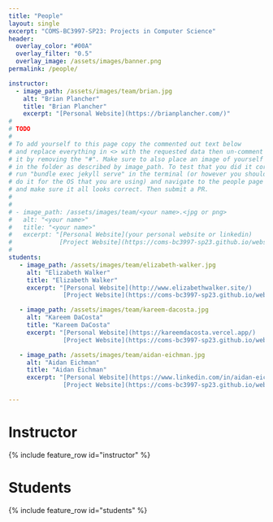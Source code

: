 ```yaml
---
title: "People"
layout: single
excerpt: "COMS-BC3997-SP23: Projects in Computer Science"
header:
  overlay_color: "#00A"
  overlay_filter: "0.5"
  overlay_image: /assets/images/banner.png
permalink: /people/

instructor:
  - image_path: /assets/images/team/brian.jpg
    alt: "Brian Plancher"
    title: "Brian Plancher"
    excerpt: "[Personal Website](https://brianplancher.com/)"
#
# TODO
#
# To add yourself to this page copy the commented out text below
# and replace everything in <> with the requested data then un-comment
# it by removing the "#". Make sure to also place an image of yourself
# in the folder as described by image_path. To test that you did it correct
# run "bundle exec jekyll serve" in the terminal (or however you should
# do it for the OS that you are using) and navigate to the people page
# and make sure it all looks correct. Then submit a PR.
#
#
# - image_path: /assets/images/team/<your name>.<jpg or png>
#   alt: "<your name>"
#   title: "<your name>"
#   excerpt: "[Personal Website](your personal website or linkedin)
#             [Project Website](https://coms-bc3997-sp23.github.io/website-<Your GitHubID>)"
#
students:
   - image_path: /assets/images/team/elizabeth-walker.jpg
     alt: "Elizabeth Walker"
     title: "Elizabeth Walker"
     excerpt: "[Personal Website](http://www.elizabethwalker.site/)
               [Project Website](https://coms-bc3997-sp23.github.io/website-19ewalker)"

   - image_path: /assets/images/team/kareem-dacosta.jpg
     alt: "Kareem DaCosta"
     title: "Kareem DaCosta"
     excerpt: "[Personal Website](https://kareemdacosta.vercel.app/)
               [Project Website](https://coms-bc3997-sp23.github.io/website-KareemDaCosta/)"

   - image_path: /assets/images/team/aidan-eichman.jpg
     alt: "Aidan Eichman"
     title: "Aidan Eichman"
     excerpt: "[Personal Website](https://www.linkedin.com/in/aidan-eichman/)
               [Project Website](https://coms-bc3997-sp23.github.io/website-AidanNEichman)"

---
```


# Instructor

{% include feature_row id="instructor" %}

# Students

{% include feature_row id="students" %}
